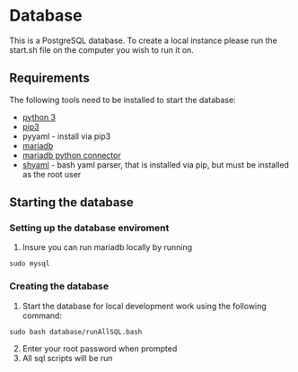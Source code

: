 # Database

This is a PostgreSQL database. To create a local instance please run the start.sh file on the computer you wish to run it on. 

## Requirements

The following tools need to be installed to start the database:
* [python 3](https://www.python.org/)
* [pip3](https://pip.pypa.io/en/stable/installing/)
* pyyaml - install via pip3
* [mariadb](https://mariadb.com/downloads/)
* [mariadb python connector](https://mariadb.com/resources/blog/how-to-connect-python-programs-to-mariadb/s)
* [shyaml](https://github.com/0k/shyaml) - bash yaml parser, that is installed via pip, but must be installed as the root user

## Starting the database

### Setting up the database enviroment

1. Insure you can run mariadb locally by running
```
sudo mysql
```

### Creating the database

1. Start the database for local development work using the following command:
```
sudo bash database/runAllSQL.bash
```
2. Enter your root password when prompted
3. All sql scripts will be run